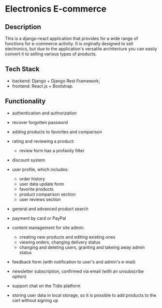 # Electronics E-commerce

## Description
This is a django-react application that provides for a wide range of functions for e-commerce activity. It is orginally designed to sell electronics, but due to the application's versatile architecture you can easily convert it to selling various types of products.

## Tech Stack
- backend: Django + Django Rest Framework;
- frontend: React.js + Bootstrap.

## Functionality
- authentication and authorization
- recover forgotten password
- adding products to favorites and comparison
  
- rating and reviewing a product:
    - review form has a profanity filter
      
- discount system
  
- user profile, which includes:
    - order history
    - user data update form
    - favorite products
    - product comparison section
    - user reviews section

- general and advanced product search
- payment by card or PayPal
  
- content management for site admin:
    - creating new products and editing existing ones
    - viewing orders, changing delivery status
    - changing and deleting users, granting and takeing away admin status

- feedback form (with notification to user's and admin's e-mail)
- newsletter subscription, confirmed via email (with an unsubscribe option)
- support chat on the Tidio platform
- storing user data in local storage, so it is possible to add products to the cart without signing up
